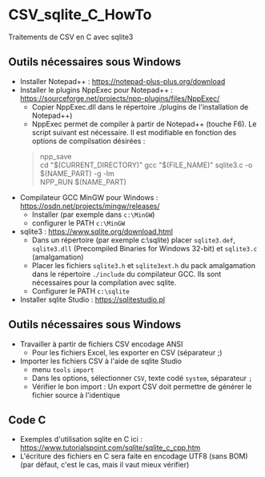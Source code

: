 # CSV_sqlite_C_HowTo
Traitements de CSV en C avec sqlite3

## Outils nécessaires sous Windows
- Installer Notepad++ : https://notepad-plus-plus.org/download 
- Installer le plugins NppExec pour Notepad++ : https://sourceforge.net/projects/npp-plugins/files/NppExec/
  - Copier NppExec.dll dans le répertoire ./plugins de l'installation de Notepad++)
  - NppExec permet de compiler à partir de Notepad++ (touche F6). Le script suivant est nécessaire. 
  Il est modifiable en fonction des options de compilsation désirées : 
  >npp_save  
  cd  "$(CURRENT_DIRECTORY)"  
  gcc  "$(FILE_NAME)" sqlite3.c -o $(NAME_PART) -g -lm  
  NPP_RUN  $(NAME_PART)  
- Compilateur GCC MinGW pour Windows : https://osdn.net/projects/mingw/releases/
  - Installer (par exemple dans `c:\MinGW`)
  - configurer le PATH `c:\MinGW`
- sqlite3 : https://www.sqlite.org/download.html
  - Dans un répertoire (par exemple c:\sqlite) placer `sqlite3.def`, `sqlite3.dll` 
  (Precompiled Binaries for Windows 32-bit) et `sqlite3.c` (amalgamation)
  - Placer les fichiers `sqlite3.h` et `sqlite3ext.h` du pack amalgamation dans le répertoire `./include` 
  du compilateur GCC. Ils sont nécessaires pour la compilation avec sqlite.
  - Configurer le PATH `c:\sqlite`
- Installer sqlite Studio : https://sqlitestudio.pl

## Outils nécessaires sous Windows
- Travailler à partir de fichiers CSV encodage ANSI
  - Pour les fichiers Excel, les exporter en CSV (séparateur ;)
- Importer les fichiers CSV à l'aide de sqlite Studio
  - menu `tools` `import`
  - Dans les options, sélectionner `CSV`, texte codé `system`, séparateur `;`
  - Vérifier le bon import : Un export CSV doit permettre de générer le fichier source à l'identique

## Code C
- Exemples d'utilisation sqlite en C ici : https://www.tutorialspoint.com/sqlite/sqlite_c_cpp.htm
- L'écriture des fichiers en C sera faite en encodage UTF8 (sans BOM) (par défaut, c'est le cas, mais il vaut mieux vérifier)

  


